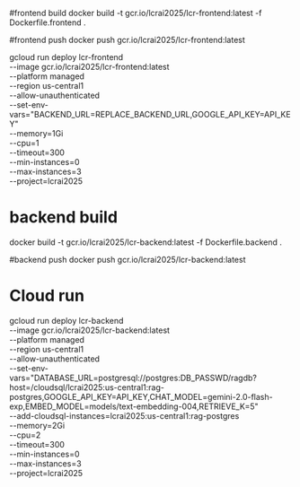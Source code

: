 #frontend build
docker build -t gcr.io/lcrai2025/lcr-frontend:latest -f Dockerfile.frontend .

#frontend push
docker push gcr.io/lcrai2025/lcr-frontend:latest

gcloud run deploy lcr-frontend \
  --image gcr.io/lcrai2025/lcr-frontend:latest \
  --platform managed \
  --region us-central1 \
  --allow-unauthenticated \
  --set-env-vars="BACKEND_URL=REPLACE_BACKEND_URL,GOOGLE_API_KEY=API_KEY" \
  --memory=1Gi \
  --cpu=1 \
  --timeout=300 \
  --min-instances=0 \
  --max-instances=3 \
  --project=lcrai2025


# backend build
docker build -t gcr.io/lcrai2025/lcr-backend:latest -f Dockerfile.backend .

#backend push
docker push gcr.io/lcrai2025/lcr-backend:latest


# Cloud run
gcloud run deploy lcr-backend \
  --image gcr.io/lcrai2025/lcr-backend:latest \
  --platform managed \
  --region us-central1 \
  --allow-unauthenticated \
  --set-env-vars="DATABASE_URL=postgresql://postgres:DB_PASSWD/ragdb?host=/cloudsql/lcrai2025:us-central1:rag-postgres,GOOGLE_API_KEY=API_KEY,CHAT_MODEL=gemini-2.0-flash-exp,EMBED_MODEL=models/text-embedding-004,RETRIEVE_K=5" \
  --add-cloudsql-instances=lcrai2025:us-central1:rag-postgres \
  --memory=2Gi \
  --cpu=2 \
  --timeout=300 \
  --min-instances=0 \
  --max-instances=3 \
  --project=lcrai2025

